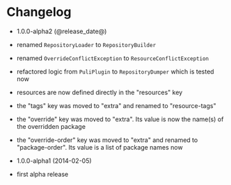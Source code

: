 Changelog
=========

* 1.0.0-alpha2 (@release_date@)

 * renamed `RepositoryLoader` to `RepositoryBuilder`
 * renamed `OverrideConflictException` to `ResourceConflictException`
 * refactored logic from `PuliPlugin` to `RepositoryDumper` which is tested now
 * resources are now defined directly in the "resources" key
 * the "tags" key was moved to "extra" and renamed to "resource-tags"
 * the "override" key was moved to "extra". Its value is now the name(s) of
   the overridden package
 * the "override-order" key was moved to "extra" and renamed to "package-order".
   Its value is a list of package names now

* 1.0.0-alpha1 (2014-02-05)

 * first alpha release

